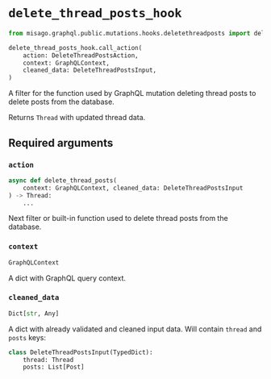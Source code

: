 # `delete_thread_posts_hook`

```python
from misago.graphql.public.mutations.hooks.deletethreadposts import delete_thread_posts_hook

delete_thread_posts_hook.call_action(
    action: DeleteThreadPostsAction,
    context: GraphQLContext,
    cleaned_data: DeleteThreadPostsInput,
)
```

A filter for the function used by GraphQL mutation deleting thread posts to delete posts from the database.

Returns `Thread` with updated thread data.


## Required arguments

### `action`

```python
async def delete_thread_posts(
    context: GraphQLContext, cleaned_data: DeleteThreadPostsInput
) -> Thread:
    ...
```

Next filter or built-in function used to delete thread posts from the database.


### `context`

```python
GraphQLContext
```

A dict with GraphQL query context.


### `cleaned_data`

```python
Dict[str, Any]
```

A dict with already validated and cleaned input data. Will contain `thread` and `posts` keys:

```python
class DeleteThreadPostsInput(TypedDict):
    thread: Thread
    posts: List[Post]
```
